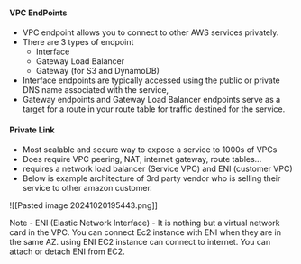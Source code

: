 #### VPC EndPoints
- VPC endpoint allows you to connect to other AWS services privately.
- There are 3 types of endpoint
  - Interface 
  - Gateway Load Balancer
  - Gateway  (for S3 and DynamoDB)
- Interface endpoints are typically accessed using the public or private DNS name associated with the service, 
- Gateway endpoints and Gateway Load Balancer endpoints serve as a target for a route in your route table for traffic destined for the service.

#### Private Link
- Most scalable and secure way to expose a service to 1000s of VPCs
- Does require VPC peering, NAT, internet gateway, route tables...
- requires a network load balancer (Service VPC) and ENI (customer VPC)
- Below is example architecture of 3rd party vendor who is selling their service to other amazon customer.

![[Pasted image 20241020195443.png]]


Note - ENI (Elastic Network Interface) - It is nothing but a virtual network card in the VPC. You can connect Ec2 instance with ENI when they are in the same AZ. using ENI EC2 instance can connect to internet. You can attach or detach ENI from EC2. 

